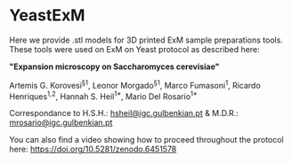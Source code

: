 # YeastExM
Here we provide .stl models for 3D printed ExM sample preparations tools. These tools were used on ExM on Yeast protocol as described here:

**"Expansion microscopy on Saccharomyces cerevisiae"**

Artemis G. Korovesi<sup>§1</sup>, Leonor Morgado<sup>§1</sup>, Marco Fumasoni<sup>1</sup>, Ricardo Henriques<sup>1,2</sup>, Hannah S. Heil<sup>1*</sup>, Mario Del Rosario<sup>1*</sup>

Correspondance to H.S.H.: hsheil@igc.gulbenkian.pt & M.D.R.: mrosario@igc.gulbenkian.pt

You can also find a video showing how to proceed throughout the protocol here: https://doi.org/10.5281/zenodo.6451578
